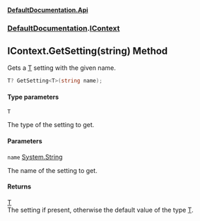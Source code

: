 #### [DefaultDocumentation.Api](index.md 'index')
### [DefaultDocumentation](index.md#DefaultDocumentation 'DefaultDocumentation').[IContext](IContext.md 'DefaultDocumentation.IContext')

## IContext.GetSetting<T>(string) Method

Gets a [T](IContext.GetSetting_T_(string).md#DefaultDocumentation.IContext.GetSetting_T_(string).T 'DefaultDocumentation.IContext.GetSetting<T>(string).T') setting with the given name.

```csharp
T? GetSetting<T>(string name);
```
#### Type parameters

<a name='DefaultDocumentation.IContext.GetSetting_T_(string).T'></a>

`T`

The type of the setting to get.
#### Parameters

<a name='DefaultDocumentation.IContext.GetSetting_T_(string).name'></a>

`name` [System.String](https_//docs.microsoft.com/en-us/dotnet/api/System.String 'System.String')

The name of the setting to get.

#### Returns
[T](IContext.GetSetting_T_(string).md#DefaultDocumentation.IContext.GetSetting_T_(string).T 'DefaultDocumentation.IContext.GetSetting<T>(string).T')  
The setting if present, otherwise the default value of the type [T](IContext.GetSetting_T_(string).md#DefaultDocumentation.IContext.GetSetting_T_(string).T 'DefaultDocumentation.IContext.GetSetting<T>(string).T').